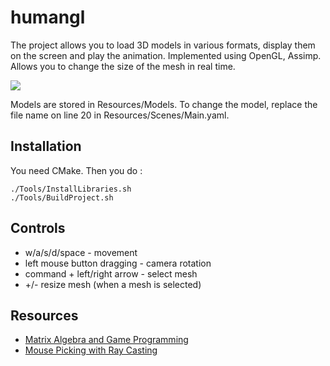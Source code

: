 # humangl

The project allows you to load 3D models in various formats, display them on the screen and play the animation.
Implemented using OpenGL, Assimp. Allows you to change the size of the mesh in real time.

<img src="https://s6.gifyu.com/images/Untitled-_online-video-cutter.com_.md.gif">

Models are stored in Resources/Models.
To change the model, replace the file name on line 20 in Resources/Scenes/Main.yaml.

## Installation

You need CMake. Then you do :

```
./Tools/InstallLibraries.sh
./Tools/BuildProject.sh
```

## Controls

* w/a/s/d/space - movement
* left mouse button dragging - camera rotation
* command + left/right arrow - select mesh
* +/- resize mesh (when a mesh is selected)

## Resources

* [Matrix Algebra and Game Programming](https://www.gameludere.com/2019/12/21/matrix-algebra-and-game-programming/#Rotation_matrices)
* [Mouse Picking with Ray Casting](https://antongerdelan.net/opengl/raycasting.html)
